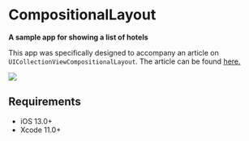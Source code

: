 # CompositionalLayout

**A sample app for showing a list of hotels**

This app was specifically designed to accompany an article on `UICollectionViewCompositionalLayout`. The article can be found [here.](https://medium.com/@sush_nyk/advances-in-uicollectionview-uicollectionviewcompositionallayout-77a9d119f6e0)

![](CompositionalLayout.gif)

## Requirements

- iOS 13.0+
- Xcode 11.0+


